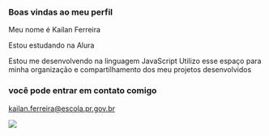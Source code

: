 ### Boas vindas ao meu perfil 
Meu nome é Kailan Ferreira

Estou estudando na Alura

Estou me desenvolvendo na linguagem JavaScript
Utilizo esse espaço para minha organização e compartilhamento dos meu projetos desenvolvidos
### você pode entrar em contato comigo

kailan.ferreira@escola.pr.gov.br

![](https://tenor.com/pt-BR/view/ready-to-shoot-jett-valorant-ready-to-open-fire-in-position-gif-4351713815206285974)
